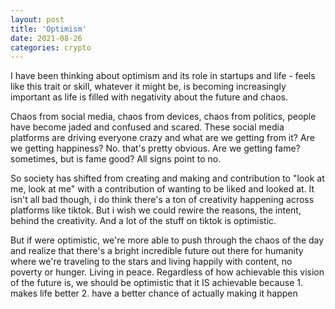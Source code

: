 ```yaml
---
layout: post
title: 'Optimism'
date: 2021-08-26
categories: crypto
---
```


I have been thinking about optimism and its role in startups and life - feels like this trait or skill, whatever it might be, is becoming increasingly important as life is filled with negativity about the future and chaos.

Chaos from social media, chaos from devices, chaos from politics, people have become jaded and confused and scared. These social media platforms are driving everyone crazy and what are we getting from it? Are we getting happiness? No. that's pretty obvious. Are we getting fame? sometimes, but is fame good? All signs point to no.

So society has shifted from creating and making and contribution to "look at me, look at me" with a contribution of wanting to be liked and looked at. It isn't all bad though, i do think there's a ton of creativity happening across platforms like tiktok. But i wish we could rewire the reasons, the intent, behind the creativity. And a lot of the stuff on tiktok is optimistic.

But if were optimistic, we're more able to push through the chaos of the day and realize that there's a bright incredible future out there for humanity where we're traveling to the stars and living happily with content, no poverty or hunger. Living in peace. Regardless of how achievable this vision of the future is, we should be optimistic that it IS achievable because
	1. makes life better
	2. have a better chance of actually making it happen
